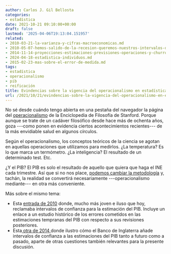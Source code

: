 ```yaml
---
author: Carlos J. Gil Bellosta
categories:
- estadística
date: 2021-10-21 09:10:00+00:00
draft: false
lastmod: '2025-04-06T19:13:04.151957'
related:
- 2010-03-21-la-varianza-y-cifras-macroeconomicas.md
- 2010-05-07-hemos-salido-de-la-recesion-queremos-nuestros-intervalos-de-confianza.md
- 2014-11-14-proyecciones-estimaciones-previsiones-operaciones-y-churros.md
- 2024-04-18-estadistica-individuos.md
- 2015-02-23-mas-sobre-el-error-de-medida.md
tags:
- estadística
- operacionalismo
- pib
- reificación
title: Evindencias sobre la vigencia del operacionalismo en estadística
url: /2021/10/21/evindencias-sobre-la-vigencia-del-operacionalismo-en-estadistica/
---
```


No sé desde cuándo tengo abierta en una pestaña del navegador la página del [operacionalismo](https://plato.stanford.edu/entries/operationalism/) de la Enciclopedia de Filosofía de Stanford. Porque aunque se trate de un cadáver filosófico desde hace más de ochenta años, goza ---como ponen en evidencia ciertos acontecimientos recientes--- de la más envidiable salud en algunos círculos.

Según el operacionalismo, los conceptos teóricos de la ciencia se agotan en aquellas operaciones que utilizamos para medirlos. ¿La temperatura? Es lo que marca un termómetro. ¿La inteligencia? El resultado de un determinado test. Etc.

¿Y el PIB? El PIB es solo el resultado de aquello que quiera que haga el INE cada trimestre. Así que si no nos place, [podemos cambiar la metodología](https://www.economiadigital.es/economia/ine-grupo-tecnico-mejorar-previsiones-fiasco-trimestre.html) y, tachán, la realidad se convertirá necesariamente ---operacionalismo mediante--- en otra más conveniente.

Más sobre el mismo tema:

  * Esta [entrada de 2010](https://datanalytics.com/2010/05/07/hemos-salido-de-la-recesion-queremos-nuestros-intervalos-de-confianza/) donde, mucho más joven e iluso que hoy, reclamaba intervalos de confianza para la estimación del PIB. Incluye un enlace a un estudio histórico de los errores cometidos en las estimaciones tempranas del PIB con respecto a sus revisiones posteriores.
  * Esta[ otra de 2014 ](https://datanalytics.com/2014/12/09/ruido-en-las-estadisticas-oficiales/)donde ilustro cómo el Banco de Inglaterra añade intervalos de confianza a las estimaciones del PIB tanto a futuro como a pasado, aparte de otras cuestiones también relevantes para la presente discusión.